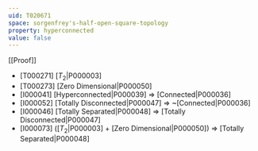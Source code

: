 ```yaml
---
uid: T020671
space: sorgenfrey's-half-open-square-topology
property: hyperconnected
value: false
---
```

[[Proof]]

* [T000271] [$T_2$|P000003]
* [T000273] [Zero Dimensional|P000050]
* [I000041] [Hyperconnected|P000039] => [Connected|P000036]
* [I000052] [Totally Disconnected|P000047] => ~[Connected|P000036]
* [I000046] [Totally Separated|P000048] => [Totally Disconnected|P000047]
* [I000073] ([$T_2$|P000003] + [Zero Dimensional|P000050]) => [Totally Separated|P000048]

